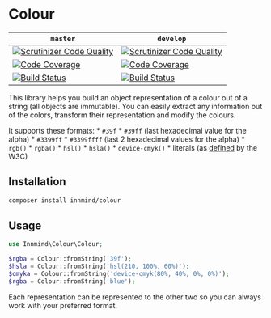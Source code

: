 # Colour

| `master` | `develop` |
|----------|-----------|
| [![Scrutinizer Code Quality](https://scrutinizer-ci.com/g/Innmind/Colour/badges/quality-score.png?b=master)](https://scrutinizer-ci.com/g/Innmind/Colour/?branch=master) | [![Scrutinizer Code Quality](https://scrutinizer-ci.com/g/Innmind/Colour/badges/quality-score.png?b=develop)](https://scrutinizer-ci.com/g/Innmind/Colour/?branch=develop) |
| [![Code Coverage](https://scrutinizer-ci.com/g/Innmind/Colour/badges/coverage.png?b=master)](https://scrutinizer-ci.com/g/Innmind/Colour/?branch=master) | [![Code Coverage](https://scrutinizer-ci.com/g/Innmind/Colour/badges/coverage.png?b=develop)](https://scrutinizer-ci.com/g/Innmind/Colour/?branch=develop) |
| [![Build Status](https://scrutinizer-ci.com/g/Innmind/Colour/badges/build.png?b=master)](https://scrutinizer-ci.com/g/Innmind/Colour/build-status/master) | [![Build Status](https://scrutinizer-ci.com/g/Innmind/Colour/badges/build.png?b=develop)](https://scrutinizer-ci.com/g/Innmind/Colour/build-status/develop) |

This library helps you build an object representation of a colour out of a string (all objects are immutable). You can easily extract any information out of the colors, transform their representation and modify the colours.

It supports these formats:
    * `#39f`
    * `#39ff` (last hexadecimal value for the alpha)
    * `#3399ff`
    * `#3399ffff` (last 2 hexadecimal values for the alpha)
    * `rgb()`
    * `rgba()`
    * `hsl()`
    * `hsla()`
    * `device-cmyk()`
    * literals (as [defined](http://www.w3schools.com/colors/colors_names.asp) by the W3C)

## Installation

```sh
composer install innmind/colour
```

## Usage

```php
use Innmind\Colour\Colour;

$rgba = Colour::fromString('39f');
$hsla = Colour::fromString('hsl(210, 100%, 60%)');
$cmyka = Colour::fromString('device-cmyk(80%, 40%, 0%, 0%)');
$rgba = Colour::fromString('blue');
```

Each representation can be represented to the other two so you can always work with your preferred format.
